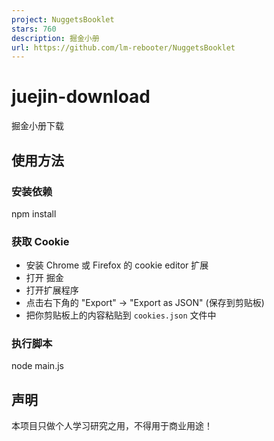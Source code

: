 ```yaml
---
project: NuggetsBooklet
stars: 760
description: 掘金小册
url: https://github.com/lm-rebooter/NuggetsBooklet
---
```


juejin-download
===============

掘金小册下载

使用方法
----

### 安装依赖

npm install

### 获取 Cookie

-   安装 Chrome 或 Firefox 的 cookie editor 扩展
-   打开 掘金
-   打开扩展程序
-   点击右下角的 "Export" -> "Export as JSON" (保存到剪贴板)
-   把你剪贴板上的内容粘贴到 `cookies.json` 文件中

### 执行脚本

node main.js

声明
--

本项目只做个人学习研究之用，不得用于商业用途！
